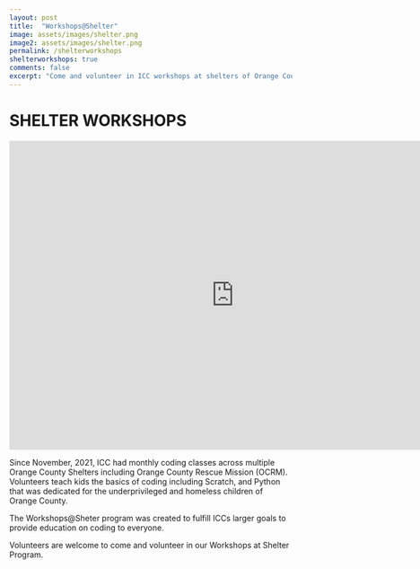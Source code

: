 ```yaml
---
layout: post
title:  "Workshops@Shelter"
image: assets/images/shelter.png
image2: assets/images/shelter.png
permalink: /shelterworkshops
shelterworkshops: true
comments: false
excerpt: "Come and volunteer in ICC workshops at shelters of Orange County "
---
```


# SHELTER WORKSHOPS

<iframe width="800" height="550" src="https://www.youtube.com/embed/HBdhM8CbAuE" title="YouTube video player" frameborder="0" allow="accelerometer; autoplay; clipboard-write; encrypted-media; gyroscope; picture-in-picture" allowfullscreen></iframe>


Since November, 2021, ICC had monthly coding classes across multiple Orange County Shelters including Orange County Rescue Mission (OCRM).
Volunteers teach kids the basics of coding including Scratch, and Python that was dedicated for the underprivileged and homeless children of Orange County.

The Workshops@Sheter program was created to fulfill ICCs larger goals to provide education on coding to everyone.

Volunteers are welcome to come and volunteer in our Workshops at Shelter Program.
